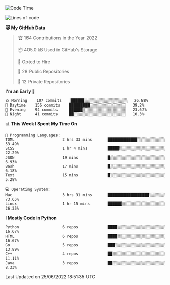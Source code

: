 <!--START_SECTION:waka-->
![Code Time](http://img.shields.io/badge/Code%20Time-33%20hrs%2055%20mins-blue)

![Lines of code](https://img.shields.io/badge/From%20Hello%20World%20I%27ve%20Written-983%20Thousand%20lines%20of%20code-blue)

**🐱 My GitHub Data** 

> 🏆 164 Contributions in the Year 2022
 > 
> 📦 405.0 kB Used in GitHub's Storage 
 > 
> 💼 Opted to Hire
 > 
> 📜 28 Public Repositories 
 > 
> 🔑 12 Private Repositories  
 > 
**I'm an Early 🐤** 

```text
🌞 Morning    107 commits    ██████░░░░░░░░░░░░░░░░░░░   26.88% 
🌆 Daytime    156 commits    █████████░░░░░░░░░░░░░░░░   39.2% 
🌃 Evening    94 commits     ██████░░░░░░░░░░░░░░░░░░░   23.62% 
🌙 Night      41 commits     ██░░░░░░░░░░░░░░░░░░░░░░░   10.3%

```


📊 **This Week I Spent My Time On** 

```text
💬 Programming Languages: 
TOML                     2 hrs 33 mins       █████████████░░░░░░░░░░░░   53.49% 
SCSS                     1 hr 4 mins         █████░░░░░░░░░░░░░░░░░░░░   22.29% 
JSON                     19 mins             █░░░░░░░░░░░░░░░░░░░░░░░░   6.93% 
Bash                     17 mins             █░░░░░░░░░░░░░░░░░░░░░░░░   6.18% 
Text                     15 mins             █░░░░░░░░░░░░░░░░░░░░░░░░   5.28%

💻 Operating System: 
Mac                      3 hrs 31 mins       ██████████████████░░░░░░░   73.65% 
Linux                    1 hr 15 mins        ██████░░░░░░░░░░░░░░░░░░░   26.35%

```

**I Mostly Code in Python** 

```text
Python                   6 repos             ████░░░░░░░░░░░░░░░░░░░░░   16.67% 
HTML                     6 repos             ████░░░░░░░░░░░░░░░░░░░░░   16.67% 
Go                       5 repos             ███░░░░░░░░░░░░░░░░░░░░░░   13.89% 
C++                      4 repos             ██░░░░░░░░░░░░░░░░░░░░░░░   11.11% 
Java                     3 repos             ██░░░░░░░░░░░░░░░░░░░░░░░   8.33%

```



 Last Updated on 25/06/2022 18:51:35 UTC
<!--END_SECTION:waka-->
